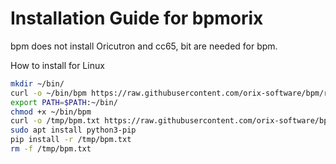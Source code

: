 
# Installation Guide for bpmorix

bpm does not install Oricutron and cc65, bit are needed for bpm.

How to install for Linux

```bash
mkdir ~/bin/
curl -o ~/bin/bpm https://raw.githubusercontent.com/orix-software/bpm/refs/heads/main/src/bpm
export PATH=$PATH:~/bin/
chmod +x ~/bin/bpm
curl -o /tmp/bpm.txt https://raw.githubusercontent.com/orix-software/bpm/refs/heads/main/requirements.txt
sudo apt install python3-pip
pip install -r /tmp/bpm.txt
rm -f /tmp/bpm.txt
```
